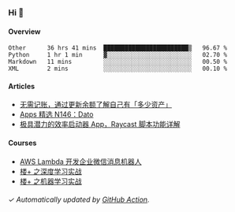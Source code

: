 ### Hi 👋

#### Overview

<!--START_SECTION:waka-->
```text
Other      36 hrs 41 mins  ████████████████████████▒   96.67 % 
Python     1 hr 1 min      ▓░░░░░░░░░░░░░░░░░░░░░░░░   02.70 % 
Markdown   11 mins         ░░░░░░░░░░░░░░░░░░░░░░░░░   00.50 % 
XML        2 mins          ░░░░░░░░░░░░░░░░░░░░░░░░░   00.10 % 
```
<!--END_SECTION:waka-->

#### Articles

<!-- BLOG:START -->
- [无需记账，通过更新余额了解自己有「多少资产」](http://huhuhang.com/post/sspai/64506)
- [Apps 精选 N146：Dato](http://huhuhang.com/post/product-hunt/product-hunt-n146)
- [极具潜力的效率启动器 App，Raycast 脚本功能详解](http://huhuhang.com/post/sspai/64399)
<!-- BLOG:END -->

#### Courses

<!-- SYL:START -->
- [AWS Lambda 开发企业微信消息机器人](https://lanqiao.cn/courses/2868)
- [楼+ 之深度学习实战](https://lanqiao.cn/courses/2617)
- [楼+ 之机器学习实战](https://lanqiao.cn/courses/2616)
<!-- SYL:END -->

###### ✓ Automatically updated by [GitHub Action](https://github.com/huhuhang/huhuhang/actions).
